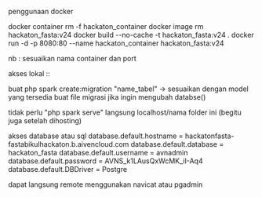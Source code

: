 penggunaan docker 

docker container rm -f hackaton_container
    docker image rm hackaton_fasta:v24
    docker build --no-cache -t hackaton_fasta:v24 .
    docker run -d -p 8080:80 --name hackaton_container hackaton_fasta:v24

nb : sesuaikan nama container dan port


akses lokal ::

buat php spark create:migration "name_tabel" -> sesuaikan dengan model yang tersedia
buat file migrasi jika ingin mengubah databse()

tidak perlu "php spark serve"  langsung localhost/nama folder ini (begitu juga setelah dihosting)

akses database atau sql
database.default.hostname = hackatonfasta-fastabikulhackaton.b.aivencloud.com
database.default.database = hackaton_fasta
database.default.username = avnadmin
database.default.password = AVNS_k1LAusQxWcMK_iI-Aq4
database.default.DBDriver = Postgre

dapat langsung remote menggunakan navicat atau pgadmin
